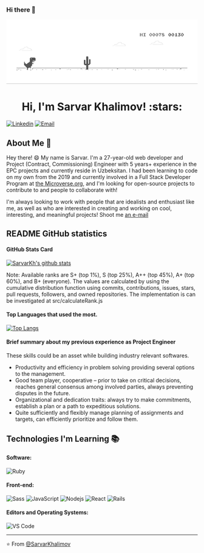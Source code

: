 ### Hi there 👋 


![image](dino.gif)

<h1 align="center">Hi, I'm Sarvar Khalimov! :stars:</h1>


[![Linkedin](https://img.shields.io/badge/-LinkedIn-blue?style=flat&logo=Linkedin&logoColor=white&link=https://linkedin.com/in/sarvar-khalimov-208797143/)](https://www.linkedin.com/in/sarvar-khalimov-208797143/)
[![Email](https://img.shields.io/badge/-Email-c14438?style=flat&logo=Gmail&logoColor=white&link=mailto:mail@gmail.com)](mailto:khalimovsarvar@gmail.com)


## About Me :wave:

Hey there! :smile: My name is Sarvar. I'm a 27-year-old web developer and Project (Contract, Commissioning) Engineer with 5 years+ experience in the EPC projects and currently reside in Uzbeksitan. I had been learning to code on my own from the 2019 and currently involved in a Full Stack Developer Program at [the Microverse.org](https://www.microverse.org/), and I'm looking for open-source projects to contribute to and people to collaborate with!


I'm always looking to work with people that are idealists and enthusiast like me, as well as who are interested in creating and working on cool, interesting, and meaningful projects! Shoot me [an e-mail](mailto:khalimovsarvar@gmail.com) 

## README GitHub statistics 
#### GitHub Stats Card
[![SarvarKh's github stats](https://github-readme-stats.vercel.app/api?username=SarvarKh)](https://github.com/anuraghazra/github-readme-stats)


Note: Available ranks are S+ (top 1%), S (top 25%), A++ (top 45%), A+ (top 60%), and B+ (everyone). The values are calculated by using the cumulative distribution function using commits, contributions, issues, stars, pull requests, followers, and owned repositories. The implementation is can be investigated at src/calculateRank.js


#### Top Languages that used the most.
[![Top Langs](https://github-readme-stats.vercel.app/api/top-langs/?username=SarvarKh)](https://github.com/anuraghazra/github-readme-stats)



#### Brief summary about my previous experience as Project Engineer
These skills could be an asset while building industry relevant softwares.
- Productivity and efficiency in problem solving providing several options to the management. 
- Good team player, cooperative – prior to take on critical decisions, reaches general consensus among involved parties, always preventing disputes in the future. 
- Organizational and dedication traits: always try to make commitments, establish a plan or a path to expeditious solutions. 
- Quite sufficiently and flexibly manage planning of assignments and targets, can efficiently prioritize and follow them. 

## Technologies I'm Learning :books:

#### Software:

![Ruby](http://img.shields.io/badge/-Ruby-CC342D?style=flat-square&logo=ruby&logoColor=ffe8e8)

#### Front-end:

![Sass](https://img.shields.io/badge/-Sass-%23CC6699?style=flat-square&logo=sass&logoColor=ffffff)
![JavaScript](https://img.shields.io/badge/-JavaScript-%23F7DF1C?style=flat-square&logo=javascript&logoColor=000000&color=d1b01f)
![Nodejs](https://img.shields.io/badge/-Nodejs-black?style=flat-square&logo=Node.js&logoColor=00d632)
![React](https://img.shields.io/badge/-React-%23282C34?style=flat-square&logo=react)
![Rails](http://img.shields.io/badge/-Ruby%20on%20Rails-CC0000?style=flat-square&logo=ruby-on-rails&logoColor=ffffff)


#### Editors and Operating Systems:

![VS Code](http://img.shields.io/badge/-VS%20Code-007ACC?style=flat-square&logo=visual-studio-code&logoColor=ffffff)

<hr/>

:star: From [@SarvarKhalimov](https://github.com/SarvarKh?tab=stars)
